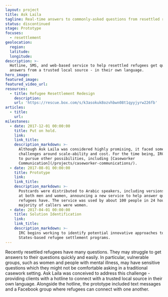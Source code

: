```yaml
---
layout: project
title: Ask Laila
tagline: Real-time answers to commonly-asked questions from resettled refugees
status: discontinued
stage: Prototype
focuses:
  - resettlement
geolocation:
  region:
  latitude:
  longitude:
description: >-
  Hotline, SMS, and web-based service to help resettled refugees get quick
  answers from a trusted local source - in their own language.
hero_image:
featured_image:
featured_video_url:
resources:
  - title: Refugee Resettlement Redesign
    description:
    url: 'https://rescue.box.com/s/k3asokuk8ozvhbwn08t1qyyjyrw226fb'
articles:
  - title:
    url:
milestones:
  - date: 2017-12-01 00:00:00
    title: Put on hold.
    link:
    link_title:
    description_markdown: >-
      Although Ask Laila was considered highly promising, it faced some
      challenges around scale-ability and cost. For the time being, IRC elected
      to pursue other possibilities, including [Caseworker
      Communication](/projects/caseworker-communications/).
  - date: 2017-08-01 00:00:00
    title: Prototype
    link:
    link_title:
    description_markdown: >-
      Postcards were distributed to Arabic speakers, including versions targeted
      at both men and women, announcing a new service to help answer questions
      refugees have. The service was used by about 100 people in 24 hours. The
      majority of callers were women.
  - date: 2017-04-01 00:00:00
    title: Solution Identification
    link:
    link_title:
    description_markdown: >-
      IRC begins working to identify potential innovative approaches to United
      States-based refugee settlement programs.
---
```


Recently resettled refugees have many questions. They may struggle to get answers to their questions quickly and easily. In particular, vulnerable groups, such as women and people with mental illness, may have sensitive questions which they might not be comfortable asking in a traditional casework setting. Ask Laila was conceived to address this challenge - providing clients with a hotline to connect with a trusted local source in their own language. Alongside the hotline, the prototype included text messages and a Facebook group where refugees can connect with one another.